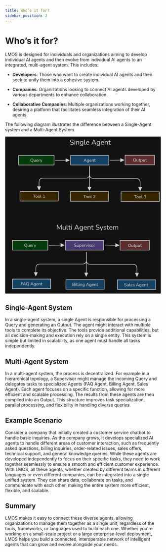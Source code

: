 ```yaml
---
title: Who’s it for?
sidebar_position: 2
---
```


# Who’s it for?

LMOS is designed for individuals and organizations aiming to develop individual AI agents and then evolve from individual AI agents to an integrated, multi-agent system. This includes:

- **Developers**: Those who want to create individual AI agents and then seek to unify them into a cohesive system.

- **Companies**: Organizations looking to connect AI agents developed by various departments to enhance collaboration.

- **Collaborative Companies**: Multiple organizations working together, desiring a platform that facilitates seamless integration of their AI agents.


The following diagram illustrates the difference between a Single-Agent system and a Multi-Agent System.

![Multi Agents](/img/multi_agent.png)


## Single-Agent System
In a single-agent system, a single Agent is responsible for processing a Query and generating an Output. The agent might interact with multiple tools to complete its objective. The tools provide additional capabilities, but all decision-making and execution rely on a single entity. This system is simple but limited in scalability, as one agent must handle all tasks independently.

## Multi-Agent System
In a multi-agent system, the process is decentralized. For example in a hierarchical topology, a Supervisor might manage the incoming Query and delegates tasks to specialized Agents (FAQ Agent, Billing Agent, Sales Agent). Each agent focuses on a specific function, allowing for more efficient and scalable processing. The results from these agents are then compiled into an Output. This structure improves task specialization, parallel processing, and flexibility in handling diverse queries.

## Example Scenario

Consider a company that initially created a customer service chatbot to handle basic inquiries. As the company grows, it develops specialized AI agents to handle different areas of customer interaction, such as frequently asked questions, billing inquiries, order-related issues, sales offers, technical support, and general knowledge queries. While these agents are developed independently to focus on their specific tasks, they need to work together seamlessly to ensure a smooth and efficient customer experience. With LMOS, all these agents, whether created by different teams in different languages or even different companies, can be integrated into a single unified system. They can share data, collaborate on tasks, and communicate with each other, making the entire system more efficient, flexible, and scalable.

## Summary
LMOS makes it easy to connect these diverse agents, allowing organizations to manage them together as a single unit, regardless of the tools, frameworks, or languages used to build each one. Whether you're working on a small-scale project or a large enterprise-level deployment, LMOS helps you build a connected, interoperable network of intelligent agents that can grow and evolve alongside your needs.
